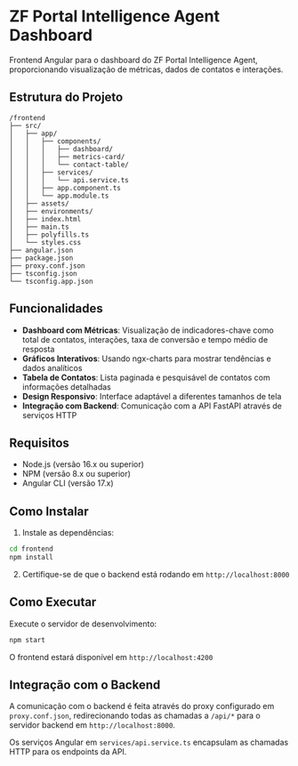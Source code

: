 # ZF Portal Intelligence Agent Dashboard

Frontend Angular para o dashboard do ZF Portal Intelligence Agent, proporcionando visualização de métricas, dados de contatos e interações.

## Estrutura do Projeto

```
/frontend
├── src/
│   ├── app/
│   │   ├── components/
│   │   │   ├── dashboard/
│   │   │   ├── metrics-card/
│   │   │   └── contact-table/
│   │   ├── services/
│   │   │   └── api.service.ts
│   │   ├── app.component.ts
│   │   └── app.module.ts
│   ├── assets/
│   ├── environments/
│   ├── index.html
│   ├── main.ts
│   ├── polyfills.ts
│   └── styles.css
├── angular.json
├── package.json
├── proxy.conf.json
├── tsconfig.json
└── tsconfig.app.json
```

## Funcionalidades

- **Dashboard com Métricas**: Visualização de indicadores-chave como total de contatos, interações, taxa de conversão e tempo médio de resposta
- **Gráficos Interativos**: Usando ngx-charts para mostrar tendências e dados analíticos
- **Tabela de Contatos**: Lista paginada e pesquisável de contatos com informações detalhadas
- **Design Responsivo**: Interface adaptável a diferentes tamanhos de tela
- **Integração com Backend**: Comunicação com a API FastAPI através de serviços HTTP

## Requisitos

- Node.js (versão 16.x ou superior)
- NPM (versão 8.x ou superior)
- Angular CLI (versão 17.x)

## Como Instalar

1. Instale as dependências:
```bash
cd frontend
npm install
```

2. Certifique-se de que o backend está rodando em `http://localhost:8000`

## Como Executar

Execute o servidor de desenvolvimento:
```bash
npm start
```

O frontend estará disponível em `http://localhost:4200`

## Integração com o Backend

A comunicação com o backend é feita através do proxy configurado em `proxy.conf.json`, redirecionando todas as chamadas a `/api/*` para o servidor backend em `http://localhost:8000`.

Os serviços Angular em `services/api.service.ts` encapsulam as chamadas HTTP para os endpoints da API.
